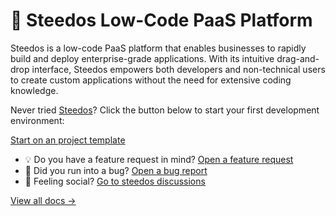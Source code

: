 # 👋 Steedos Low-Code PaaS Platform

Steedos is a low-code PaaS platform that enables businesses to rapidly build and deploy enterprise-grade applications. With its intuitive drag-and-drop interface, Steedos empowers both developers and non-technical users to create custom applications without the need for extensive coding knowledge.

Never tried [Steedos](https://docs.steedos.com/)? Click the button below to start your first development environment:

[Start on an project template](https://github.com/steedos/steedos-project-template)

* 💡 Do you have a feature request in mind? [Open a feature request](https://github.com/steedos/steedos-platform/issues/new?template=--feature-request.yml)
* 🐛 Did you run into a bug? [Open a bug report](https://github.com/steedos/steedos-platform/issues/new?template=--bug-report.yml)
* 🦩 Feeling social? [Go to steedos discussions](https://github.com/orgs/steedos/discussions)

[View all docs &rarr;](https://docs.steedos.com)
